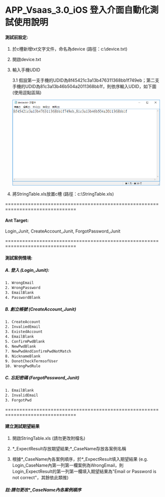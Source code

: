 # APP_Vsaas_3.0_iOS 登入介面自動化測試使用說明

#### 測試前設定:

1. 於c槽新增txt文字文件，命名為device (路徑：c:\device.txt)
2. 開啟device.txt

3. 輸入手機UDID

	3.1 假設第一支手機的UDID為8f45421c3a13b476311368bb1f749eb；第二支手機的UDID為81c3a13b46b504a2011368bb1f，則依序輸入UDID，如下圖 (使用逗點區隔)
	
	![image](https://github.com/Gilleschen/APP_Vsaas_3.0_iOS/blob/master/picture/device.png)
	
4. 將StringTable.xls放置c槽 (路徑：c:\StringTable.xls)


===============================================================================

#### Ant Target:
Login_Junit, CreateAccount_Junit, ForgotPassword_Junit

===============================================================================

#### 測試案例情境:

##### A. 登入 (Login_Junit):

	1. WrongEmail
	2. WrongPassword
	3. EmailBlank
	4. PasswordBlank

##### B. 創立帳號 (CreateAccount_Junit)
	
	1. CreateAccount
	2. InvaliedEmail
	3. ExistedAccount
	4. EmailBlank
	5. ConfirmPwdBlank
	6. NewPwdBlank
	7. NewPwdAndConfirmPwdNotMatch
	8. NicknameBlank
	9. DonotCheckTermsofUser
	10. WrongPwdRule
	
##### C. 忘記密碼 (ForgotPassword_Junit)
	
	1. EmailBlank
	2. InvalidEmail
	3. ForgotPwd
	
===============================================================================

#### 建立測試期望結果

1. 開啟StringTable.xls (請勿更改附檔名)
	
2. \*_ExpectResult存放期望結果;\*_CaseName存放各案例名稱
	
3. 根據*_CaseName內各案例順序，於*_ExpectResult填入期望結果 (e.g. Login_CaseName內第一列第一欄案例為WrongEmail，則Login_ExpectResult的第一列第一欄填入期望結果為"Email or Password is not correct"，其餘依此類推)
	
##### 註:請勿更改*_CaseName內各案例順序
